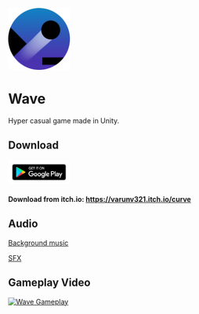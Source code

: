 <img src="/Assets/Sprites/Logo.png" width="25%" height="25%">
                                                              
# Wave
Hyper casual game made in Unity.

## Download
[<img src="/google-play-badge.png" width="25%" height="25%">](https://to-be-added.com)  
#### Download from itch.io: https://varunv321.itch.io/curve


## Audio
[Background music](https://assetstore.unity.com/packages/audio/music/complete-music-collection-free-edition-119129)

[SFX](https://assetstore.unity.com/packages/audio/sound-fx/free-casual-game-sfx-pack-54116)

## Gameplay Video
[![Wave Gameplay](https://i.ibb.co/XjWdyLR/Gameplay-02-vertical-Moment.jpg)](https://www.youtube.com/watch?v=dwGt9RubxdA "CURVE Gameplay")
